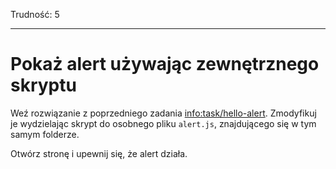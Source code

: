Trudność: 5

---

# Pokaż alert używając zewnętrznego skryptu

Weź rozwiązanie z poprzedniego zadania <info:task/hello-alert>. Zmodyfikuj je wydzielając skrypt do osobnego pliku `alert.js`, znajdującego się w tym samym folderze.

Otwórz stronę i upewnij się, że alert działa.